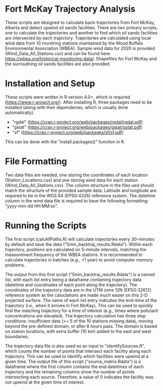 # Fort McKay Trajectory Analysis
 
These scripts are designed to calculate back-trajectories from Fort McKay, Alberta and detect upwind oil sands facilities. There are two primary scripts, one to calculate the trajectories and another to find which oil sands facilities are intersected by each trajectory. Trajectories are calculated using local wind data from 10 monitring stations maintained by the Wood Buffalo Environmental Association (WBEA). Sample wind data for 2020 is provided (Wind_Data_All_Stations.csv) and can be found here: https://wbea.org/historical-monitoring-data/. Shapefiles for Fort McKay and the surroudning oil sands facilities are also provided.

# Installation and Setup
These scripts were written in R version 4.0+, which is required (https://www.r-project.org/). After installing R, three packages need to be installed (along with their dependecies, which is usually done automatically).

* "rgdal" (https://cran.r-project.org/web/packages/rgdal/rgdal.pdf)
* "gstat" (https://cran.r-project.org/web/packages/gstat/gstat.pdf)
* "sf" (https://cran.r-project.org/web/packages/sf/sf.pdf)

This can be done with the "install.packages()" function in R.

# File Formatting
Two data files are needed, one storing the coordinates of each location (Station_Locations.csv) and one storing wind data for each station (Wind_Data_All_Stations.csv). The column structure in the files ued should match the structure of the provided sample data. Lattiude and longitude are required to be in the WGS 84 (EPSG:4326) reference system. The datetime column in the wind data file is required to have the following formatting: "yyyy-mm-dd HH:MM:ss".

# Running the Scripts
The first script (calcAllPaths.R) will calculate trajectories every 30-minutes by default and save the data ("5min_backtraj_results.Rdata"). Within each trajectory, positions are calculated on 5-minute intervals, matching the measurement frequency of the WBEA stations. It is recommended to calculate trajectories in batches (e.g., <1 year) to avoid computer memory problems.

The output from this first script ("5min_backtraj_results.Rdata") is a named list, with each list entry being a dataframe containing trajectory data (datetime and coordinates of each point along the trajectory). The coordinates of the trajectory data are in the UTM zone 12N (EPSG:32612) reference system as the caluclations are made much easier on this 2-D projected surface. The name of each list entry indicates the end-time of the trajectory (i.e., when it arrives in Fort McKay). This can be used to quickly find the matching trajectory for a time of interest (e.g., times where pollutant concentrations are elevated). The trajectory calculation has three stop conditions: insufficient data (>= 5 of the 10 stations missing data), moving beyond the pre-defined domain, or after 6 hours pass. The domain is based on station locations, with extra buffer (10 km) added to the east and west boundaries.

The trajectory data file is also used as an input to "identifySources.R", which counts the number of points that intersect each facility along each trajectory. This can be used to identify which facilities were upwind at a given time. The output file of this script ("source_matrix.Rdata") is a dataframe where the first column contains the end datetimes of each trajectory and the remaining columns show the number of points intersecting each source. Therefore, a value of 0 indicates the facility was not upwind at the given time of interest.




